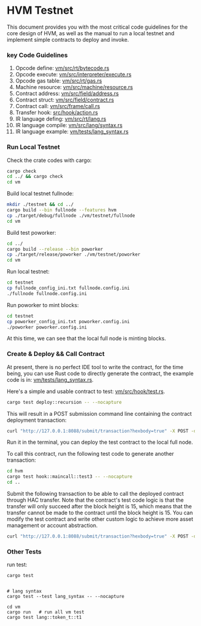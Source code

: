 HVM Testnet
===

This document provides you with the most critical code guidelines for the core design of HVM, as well as the manual to run a local testnet and implement simple contracts to deploy and invoke.


### key Code Guidelines

1. Opcode define: [vm/src/rt/bytecode.rs](vm/src/rt/bytecode.rs)
2. Opcode execute: [vm/src/interpreter/execute.rs](vm/src/interpreter/execute.rs)
3. Opcode gas table: [vm/src/rt/gas.rs](vm/src/rt/gas.rs)
4. Machine resource: [vm/src/machine/resource.rs](vm/src/machine/resource.rs)
5. Contract address: [vm/src/field/address.rs](vm/src/field/address.rs)
6. Contract struct: [vm/src/field/contract.rs](vm/src/field/contract.rs)
7. Contract call: [vm/src/frame/call.rs](vm/src/frame/call.rs)
8. Transfer hook: [src/hook/action.rs](src/hook/action.rs)
9. IR language defing: [vm/src/rt/lang.rs](vm/src/rt/lang.rs)
10. IR language compile: [vm/src/lang/syntax.rs](vm/src/lang/syntax.rs)
11. IR language example: [vm/tests/lang_syntax.rs](vm/tests/lang_syntax.rs)


### Run Local Testnet

Check the crate codes with cargo:

```sh
cargo check
cd ../ && cargo check
cd vm
```

Build local testnet fullnode:

```sh
mkdir ./testnet && cd ../
cargo build --bin fullnode --features hvm
cp ./target/debug/fullnode ./vm/testnet/fullnode
cd vm
```

Build test poworker:

```sh
cd ../
cargo build --release --bin poworker
cp ./target/release/poworker ./vm/testnet/poworker
cd vm
```

Run local testnet:

```sh
cd testnet
cp fullnode_config_ini.txt fullnode.config.ini
./fullnode fullnode.config.ini
```

Run poworker to mint blocks:

```sh
cd testnet
cp poworker_config_ini.txt poworker.config.ini
./poworker poworker.config.ini
```

At this time, we can see that the local full node is minting blocks.


### Create & Deploy && Call Contract

At present, there is no perfect IDE tool to write the contract, for the time being, you can use Rust code to directly generate the contract, the example code is in: [vm/tests/lang_syntax.rs](vm/tests/lang_syntax.rs). 

Here's a simple and usable contract to test: [vm/src/hook/test.rs](vm/src/hook/test.rs). 

```sh
cargo test deploy::recursion -- --nocapture
```

This will result in a POST submission command line containing the contract deployment transaction:

```sh
curl "http://127.0.0.1:8088/submit/transaction?hexbody=true" -X POST -d "03006842549600e63c33a796b3032ce6b856f68fccf06608d9ed18f501020001007a000000000000000000000000000000020500000c0601434e0308f0d180437cec0f000008070143480c437bec0001e3b674a0800004415080eb0000000000000000f5010600010231745adae24044ff09c3541537160abb8d5d720275bbaeed0b3d035b1e8b263ce7b05f535f7fde34a23437fb0292bf8ff6c4c2889769d5d7b2b5ccac4e9f4cfe73520e164e55b6c602f1552d45c79bfbb818d5659d12c5fe2a9f8c8dfc2c5b160400"
```

Run it in the terminal, you can deploy the test contract to the local full node.

To call this contract, run the following test code to generate another transaction:

```sh
cd hvm
cargo test hook::maincall::test3 -- --nocapture
cd ..
```

Submit the following transaction to be able to call the deployed contract through HAC transfer. Note that the contract's test code logic is that the transfer will only succeed after the block height is 15, which means that the transfer cannot be made to the contract until the block height is 15. You can modify the test contract and write other custom logic to achieve more asset management or account abstraction.

```sh
curl "http://127.0.0.1:8088/submit/transaction?hexbody=true" -X POST -d "03006842579e00e63c33a796b3032ce6b856f68fccf06608d9ed18f50102000100010135d4470300daabea474d082733333c1b694d8065f8010200010231745adae24044ff09c3541537160abb8d5d720275bbaeed0b3d035b1e8b263c93d8d4049f09211cde012bf006a31071b8634d1e8c050e4c414d3f85ad57ded44f6a1b8d917806acffe0c26dce435e0f980951c1f24975506127d9d63d0cc7b10400"
```




### Other Tests


run test:

```
cargo test


# lang syntax 
cargo test --test lang_syntax -- --nocapture

```


```
cd vm 
cargo run   # run all vm test
cargo test lang::token_t::t1
```